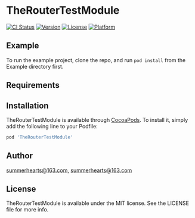 # TheRouterTestModule

[![CI Status](https://img.shields.io/travis/summerhearts@163.com/TheRouterTestModule.svg?style=flat)](https://travis-ci.org/summerhearts@163.com/TheRouterTestModule)
[![Version](https://img.shields.io/cocoapods/v/TheRouterTestModule.svg?style=flat)](https://cocoapods.org/pods/TheRouterTestModule)
[![License](https://img.shields.io/cocoapods/l/TheRouterTestModule.svg?style=flat)](https://cocoapods.org/pods/TheRouterTestModule)
[![Platform](https://img.shields.io/cocoapods/p/TheRouterTestModule.svg?style=flat)](https://cocoapods.org/pods/TheRouterTestModule)

## Example

To run the example project, clone the repo, and run `pod install` from the Example directory first.

## Requirements

## Installation

TheRouterTestModule is available through [CocoaPods](https://cocoapods.org). To install
it, simply add the following line to your Podfile:

```ruby
pod 'TheRouterTestModule'
```

## Author

summerhearts@163.com, summerhearts@163.com

## License

TheRouterTestModule is available under the MIT license. See the LICENSE file for more info.
